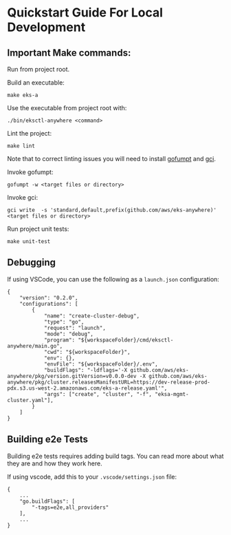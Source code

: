 # Quickstart Guide For Local Development

## Important Make commands:

Run from project root.

Build an executable:
```
make eks-a
```

Use the executable from project root with:
```
./bin/eksctl-anywhere <command>
```

Lint the project:
```
make lint
```

Note that to correct linting issues you will need to install [gofumpt](https://github.com/mvdan/gofumpt) and [gci](https://github.com/daixiang0/gci).

Invoke gofumpt:
```
gofumpt -w <target files or directory>
```

Invoke gci:
```
gci write  -s 'standard,default,prefix(github.com/aws/eks-anywhere)' <target files or directory>
```

Run project unit tests:
```
make unit-test
```


## Debugging
If using VSCode, you can use the following as a `launch.json` configuration:
```
{
    "version": "0.2.0",
    "configurations": [
        {
            "name": "create-cluster-debug",
            "type": "go",
            "request": "launch",
            "mode": "debug",
            "program": "${workspaceFolder}/cmd/eksctl-anywhere/main.go",
            "cwd": "${workspaceFolder}",
            "env": {},
            "envFile": "${workspaceFolder}/.env",
            "buildFlags": "-ldflags='-X github.com/aws/eks-anywhere/pkg/version.gitVersion=v0.0.0-dev -X github.com/aws/eks-anywhere/pkg/cluster.releasesManifestURL=https://dev-release-prod-pdx.s3.us-west-2.amazonaws.com/eks-a-release.yaml'",
            "args": ["create", "cluster", "-f", "eksa-mgmt-cluster.yaml"],
        }
    ]
}
```

## Building e2e Tests

Building e2e tests requires adding build tags. You can read more about what they are and how they work here.

If using vscode, add this to your `.vscode/settings.json` file:
```
{
    ...
    "go.buildFlags": [
        "-tags=e2e,all_providers"
    ],
    ...
}
```